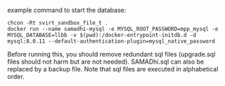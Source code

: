 example command to start the database:
```
chcon -Rt svirt_sandbox_file_t .
docker run --name samadhi-mysql -e MYSQL_ROOT_PASSWORD=mpp_mysql -e MYSQL_DATABASE=llbb -v $(pwd):/docker-entrypoint-initdb.d -d mysql:8.0.11 --default-authentication-plugin=mysql_native_password
```
Before running this, you should remove redundant sql files (upgrade.sql files should not harm but are not needed).
SAMADhi.sql can also be replaced by a backup file.
Note that sql files are executed in alphabetical order.

